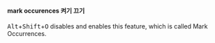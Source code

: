 #### mark occurences 켜기 끄기
<kbd>Alt</kbd>+<kbd>Shift</kbd>+<kbd>O</kbd> disables and enables this feature, which is called Mark Occurrences.

#### 
